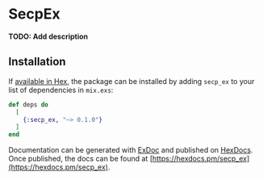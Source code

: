 # SecpEx

**TODO: Add description**

## Installation

If [available in Hex](https://hex.pm/docs/publish), the package can be installed
by adding `secp_ex` to your list of dependencies in `mix.exs`:

```elixir
def deps do
  [
    {:secp_ex, "~> 0.1.0"}
  ]
end
```

Documentation can be generated with [ExDoc](https://github.com/elixir-lang/ex_doc)
and published on [HexDocs](https://hexdocs.pm). Once published, the docs can
be found at [https://hexdocs.pm/secp_ex](https://hexdocs.pm/secp_ex).

